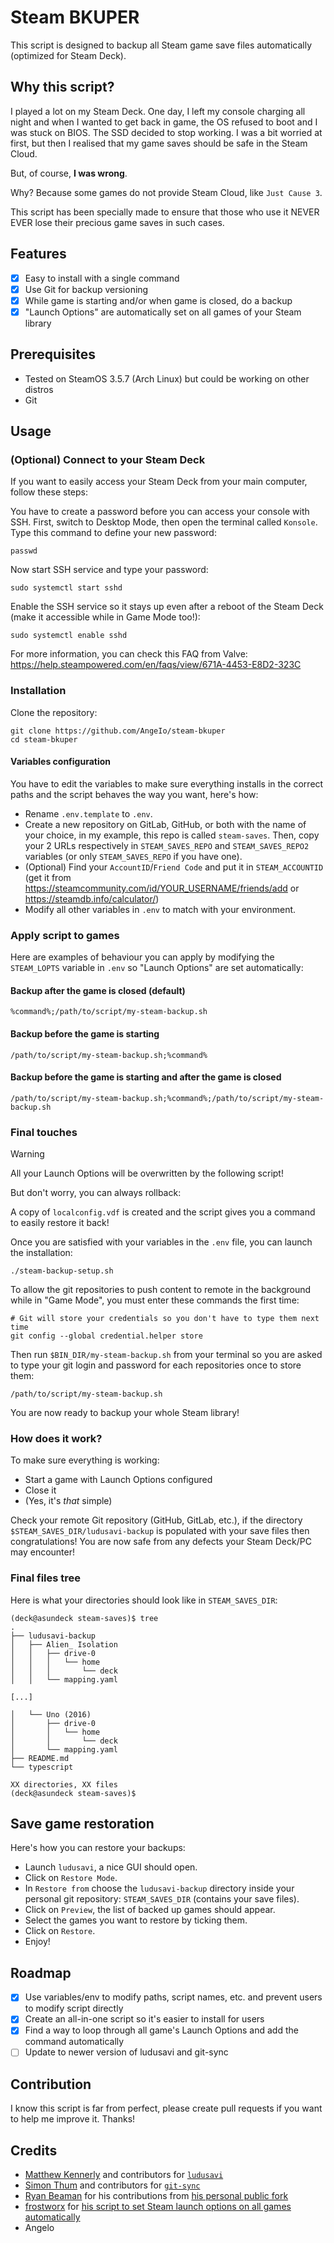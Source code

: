 # Steam BKUPER
This script is designed to backup all Steam game save files automatically (optimized for Steam Deck).

## Why this script?
I played a lot on my Steam Deck. One day, I left my console charging all night and when I wanted to get back in game, the OS refused to boot and I was stuck on BIOS. The SSD decided to stop working.
I was a bit worried at first, but then I realised that my game saves should be safe in the Steam Cloud.

But, of course, **I was wrong**.

Why? Because some games do not provide Steam Cloud, like `Just Cause 3`.

This script has been specially made to ensure that those who use it NEVER EVER lose their precious game saves in such cases.

## Features
- [x] Easy to install with a single command
- [x] Use Git for backup versioning
- [x] While game is starting and/or when game is closed, do a backup
- [x] "Launch Options" are automatically set on all games of your Steam library

## Prerequisites
- Tested on SteamOS 3.5.7 (Arch Linux) but could be working on other distros
- Git

## Usage
### (Optional) Connect to your Steam Deck
If you want to easily access your Steam Deck from your main computer, follow these steps:

You have to create a password before you can access your console with SSH.
First, switch to Desktop Mode, then open the terminal called `Konsole`.
Type this command to define your new password:
```
passwd
```
Now start SSH service and type your password:
```
sudo systemctl start sshd
```
Enable the SSH service so it stays up even after a reboot of the Steam Deck (make it accessible while in Game Mode too!):
```
sudo systemctl enable sshd
```
For more information, you can check this FAQ from Valve: https://help.steampowered.com/en/faqs/view/671A-4453-E8D2-323C

### Installation
Clone the repository:
```
git clone https://github.com/AngeIo/steam-bkuper
cd steam-bkuper
```

#### Variables configuration
You have to edit the variables to make sure everything installs in the correct paths and the script behaves the way you want, here's how:

- Rename `.env.template` to `.env`.
- Create a new repository on GitLab, GitHub, or both with the name of your choice, in my example, this repo is called `steam-saves`. Then, copy your 2 URLs respectively in `STEAM_SAVES_REPO` and `STEAM_SAVES_REPO2` variables (or only `STEAM_SAVES_REPO` if you have one).
- (Optional) Find your `AccountID`/`Friend Code` and put it in `STEAM_ACCOUNTID` (get it from https://steamcommunity.com/id/YOUR_USERNAME/friends/add or https://steamdb.info/calculator/)
- Modify all other variables in `.env` to match with your environment.

### Apply script to games
Here are examples of behaviour you can apply by modifying the `STEAM_LOPTS` variable in `.env` so "Launch Options" are set automatically:

#### Backup after the game is closed (default)
```
%command%;/path/to/script/my-steam-backup.sh
```

#### Backup before the game is starting
```
/path/to/script/my-steam-backup.sh;%command%
```

#### Backup before the game is starting and after the game is closed
```
/path/to/script/my-steam-backup.sh;%command%;/path/to/script/my-steam-backup.sh
```

### Final touches
> [!WARNING]
> All your Launch Options will be overwritten by the following script!
>
> But don't worry, you can always rollback:
>
> A copy of `localconfig.vdf` is created and the script gives you a command to easily restore it back!

Once you are satisfied with your variables in the `.env` file, you can launch the installation:
```
./steam-backup-setup.sh
```
To allow the git repositories to push content to remote in the background while in "Game Mode", you must enter these commands the first time:
```
# Git will store your credentials so you don't have to type them next time
git config --global credential.helper store
```
Then run `$BIN_DIR/my-steam-backup.sh` from your terminal so you are asked to type your git login and password for each repositories once to store them:
```
/path/to/script/my-steam-backup.sh
```
You are now ready to backup your whole Steam library!

### How does it work?
To make sure everything is working:
- Start a game with Launch Options configured
- Close it
- (Yes, it's _that_ simple)

Check your remote Git repository (GitHub, GitLab, etc.), if the directory `$STEAM_SAVES_DIR/ludusavi-backup` is populated with your save files then congratulations! You are now safe from any defects your Steam Deck/PC may encounter!

### Final files tree
Here is what your directories should look like in `STEAM_SAVES_DIR`:
```
(deck@asundeck steam-saves)$ tree
.
├── ludusavi-backup
│   ├── Alien_ Isolation
│   │   ├── drive-0
│   │   │   └── home
│   │   │       └── deck
│   │   └── mapping.yaml

[...]

│   └── Uno (2016)
│       ├── drive-0
│       │   └── home
│       │       └── deck
│       └── mapping.yaml
├── README.md
└── typescript

XX directories, XX files
(deck@asundeck steam-saves)$
```

## Save game restoration
Here's how you can restore your backups:
- Launch `ludusavi`, a nice GUI should open.
- Click on `Restore Mode`.
- In `Restore from` choose the `ludusavi-backup` directory inside your personal git repository: `STEAM_SAVES_DIR` (contains your save files).
- Click on `Preview`, the list of backed up games should appear.
- Select the games you want to restore by ticking them.
- Click on `Restore`.
- Enjoy!

## Roadmap
- [x] Use variables/env to modify paths, script names, etc. and prevent users to modify script directly
- [x] Create an all-in-one script so it's easier to install for users
- [x] Find a way to loop through all game's Launch Options and add the command automatically
- [ ] Update to newer version of ludusavi and git-sync

## Contribution
I know this script is far from perfect, please create pull requests if you want to help me improve it. Thanks!

## Credits
- [Matthew Kennerly](https://github.com/mtkennerly) and contributors for [`ludusavi`](https://github.com/mtkennerly/ludusavi)
- [Simon Thum](https://github.com/simonthum) and contributors for [`git-sync`](https://github.com/simonthum/git-sync)
- [Ryan Beaman](https://github.com/WisdomWolf) for his contributions from [his personal public fork](https://github.com/WisdomWolf/steam-bkuper)
- [frostworx](https://github.com/frostworx) for [his script to set Steam launch options on all games automatically](https://github.com/FeralInteractive/gamemode/issues/177)
- Angelo
